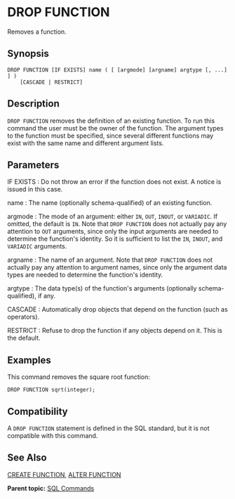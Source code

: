 # DROP FUNCTION 

Removes a function.

## Synopsis 

``` {#sql_command_synopsis}
DROP FUNCTION [IF EXISTS] name ( [ [argmode] [argname] argtype [, ...] ] )
    [CASCADE | RESTRICT]
```

## Description 

`DROP FUNCTION` removes the definition of an existing function. To run this command the user must be the owner of the function. The argument types to the function must be specified, since several different functions may exist with the same name and different argument lists.

## Parameters 

IF EXISTS
:   Do not throw an error if the function does not exist. A notice is issued in this case.

name
:   The name \(optionally schema-qualified\) of an existing function.

argmode
:   The mode of an argument: either `IN`, `OUT`, `INOUT`, or `VARIADIC`. If omitted, the default is `IN`. Note that `DROP FUNCTION` does not actually pay any attention to `OUT` arguments, since only the input arguments are needed to determine the function's identity. So it is sufficient to list the `IN`, `INOUT`, and `VARIADIC` arguments.

argname
:   The name of an argument. Note that `DROP FUNCTION` does not actually pay any attention to argument names, since only the argument data types are needed to determine the function's identity.

argtype
:   The data type\(s\) of the function's arguments \(optionally schema-qualified\), if any.

CASCADE
:   Automatically drop objects that depend on the function \(such as operators\).

RESTRICT
:   Refuse to drop the function if any objects depend on it. This is the default.

## Examples 

This command removes the square root function:

```
DROP FUNCTION sqrt(integer);
```

## Compatibility 

A `DROP FUNCTION` statement is defined in the SQL standard, but it is not compatible with this command.

## See Also 

[CREATE FUNCTION](CREATE_FUNCTION.html), [ALTER FUNCTION](ALTER_FUNCTION.html)

**Parent topic:** [SQL Commands](../sql_commands/sql_ref.html)


